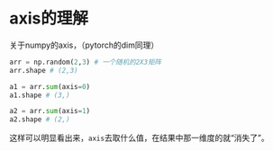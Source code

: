 # axis的理解

关于numpy的axis，（pytorch的dim同理）

```python
arr = np.random(2,3) # 一个随机的2X3矩阵
arr.shape # (2,3)

a1 = arr.sum(axis=0)
a1.shape # (3,)

a2 = arr.sum(axis=1)
a2.shape # (2,)
```

这样可以明显看出来，`axis`去取什么值，在结果中那一维度的就“消失了”。